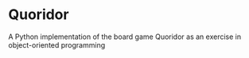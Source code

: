 # Quoridor

A Python implementation of the board game Quoridor as an exercise in object-oriented programming
